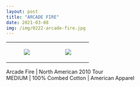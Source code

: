 ```yaml
---
layout: post
title: "ARCADE FIRE"
date: 2021-03-08
img: /img/0222-arcade-fire.jpg
---
```




<table style="width:100%;"><tr><td style="vertical-align:top;">
      <figure class="tmblr-full" data-orig-height="2048" data-orig-width="1365" data-orig-src="https://concertshirts.netlify.app/shirts/0222/0222-01.jpg"><img src="https://64.media.tumblr.com/031c65eec7d4a2bc55fb3af916289643/6de8901922caf260-e8/s540x810/535364e395c7748226c9faba7ecabe8fa8f8bc69.jpg" data-orig-height="2048" data-orig-width="1365" data-orig-src="https://concertshirts.netlify.app/shirts/0222/0222-01.jpg"/></figure></td>
    <td style="vertical-align:top;">
      <figure class="tmblr-full" data-orig-height="2048" data-orig-width="1365" data-orig-src="https://concertshirts.netlify.app/shirts/0222/0222-02.jpg"><img src="https://64.media.tumblr.com/da47adc2247fb06f813189034612a710/6de8901922caf260-ce/s540x810/3c10eea6d23c3a0f754801d6293931e19f2aa862.jpg" data-orig-height="2048" data-orig-width="1365" data-orig-src="https://concertshirts.netlify.app/shirts/0222/0222-02.jpg"/></figure></td>
  </tr></table><p>
  Arcade Fire | North American 2010 Tour<br/>MEDIUM | 100% Combed Cotton | American Apparel
</p>
